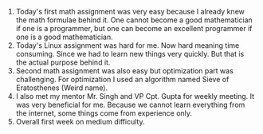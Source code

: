 1. Today's first math assignment was very easy because I already knew the math formulae behind it. One cannot become a good mathematician if one is a programmer, but one can become an excellent programmer if one is a good mathematician.
2. Today's Linux assignment was hard for me. Now hard meaning time consuming. Since we had to learn new things very quickly. But that is the actual purpose behind it.
3. Second math assignment was also easy but optimization part was challenging. For optimization I used an algorithm named Sieve of Eratosthenes (Weird name).
4. I also met my mentor Mr. Singh and VP Cpt. Gupta for weekly meeting. It was very beneficial for me. Because we cannot learn everything from the internet, some things come from experience only.
5. Overall first week on medium difficulty.